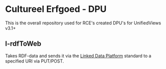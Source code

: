 # Cultureel Erfgoed  - DPU

This is the overall repository used for RCE's created DPU's for UnifiedViews v3.1+

## l-rdfToWeb

Takes RDF-data and sends it via the [Linked Data Platform](https://www.w3.org/TR/ldp/) standard to a specified URI via PUT/POST.

